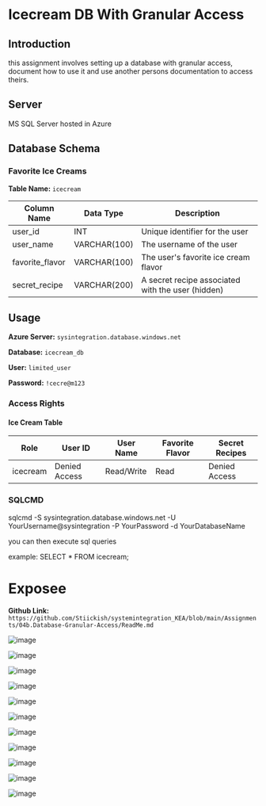 # Icecream DB With Granular Access

## Introduction

this assignment involves setting up a database with granular access, document how to use it and use another persons documentation to access theirs.

## Server

MS SQL Server hosted in Azure

## Database Schema

### Favorite Ice Creams

**Table Name:** `icecream`

| Column Name     | Data Type    | Description                                      |
| --------------- | ------------ | ------------------------------------------------ |
| user_id         | INT       | Unique identifier for the user                   |
| user_name       | VARCHAR(100) | The username of the user                         |
| favorite_flavor | VARCHAR(100) | The user's favorite ice cream flavor             |
| secret_recipe   | VARCHAR(200) | A secret recipe associated with the user (hidden)|

## Usage

**Azure Server:** `sysintegration.database.windows.net`

**Database:** `icecream_db`

**User:** `limited_user`

**Password:** `!cecre@m123`

### Access Rights

#### Ice Cream Table

| Role     | User ID | User Name | Favorite Flavor | Secret Recipes |
| --------| ------------------- | ------------------- | ---------------------- | -------------- |
| icecream | Denied Access        | Read/Write          | Read                   | Denied Access  |

### SQLCMD

sqlcmd -S sysintegration.database.windows.net -U YourUsername@sysintegration -P YourPassword -d YourDatabaseName

you can then execute sql queries

example:
SELECT \* FROM icecream;

# Exposee

**Github Link:** `https://github.com/Stiickish/systemintegration_KEA/blob/main/Assignments/04b.Database-Granular-Access/ReadMe.md`
  
  ![image](https://github.com/coerth/systemintegration_KEA/assets/59032722/cbe8f9eb-6d3c-4a2b-85ca-33ec2073ce40)
  
  ![image](https://github.com/coerth/systemintegration_KEA/assets/59032722/c881dba1-b39a-4125-871f-d239c6bbe70e)
  
  ![image](https://github.com/coerth/systemintegration_KEA/assets/59032722/1b9e4cd5-60e9-435e-b4e6-9235a06a141d)
  
  ![image](https://github.com/coerth/systemintegration_KEA/assets/59032722/18ebbde6-7c36-45bf-ba50-ccccc198a853)
  
  ![image](https://github.com/coerth/systemintegration_KEA/assets/59032722/4ac5fd97-ab54-49e2-97d5-3514f9b99c08)
  
  ![image](https://github.com/coerth/systemintegration_KEA/assets/59032722/96f09dde-9851-4c2a-8ee6-451678533c42)
  
  ![image](https://github.com/coerth/systemintegration_KEA/assets/59032722/76f43c4d-dc5a-4132-9378-48a2cf64ac21)
  
  ![image](https://github.com/coerth/systemintegration_KEA/assets/59032722/292925b0-ce75-41b0-a1e7-fe70446a55ad)
  
  ![image](https://github.com/coerth/systemintegration_KEA/assets/59032722/57d13d98-1e93-4141-a91a-358677702685)
  
  ![image](https://github.com/coerth/systemintegration_KEA/assets/59032722/16510316-185e-4b01-a76e-ecd49af6a415)
  
  ![image](https://github.com/coerth/systemintegration_KEA/assets/59032722/955a436c-93ff-4965-83d7-c9ea7ab78a78)











